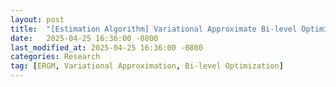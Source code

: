 ```yaml
---
layout: post
title:  "[Estimation Algorithm] Variational Approximate Bi-level Optimization of Exponential Random Graph Models"
date:   2025-04-25 16:36:00 -0800
last_modified_at: 2025-04-25 16:36:00 -0800
categories: Research
tag: [ERGM, Variational Approximation, Bi-level Optimization]
---
```

